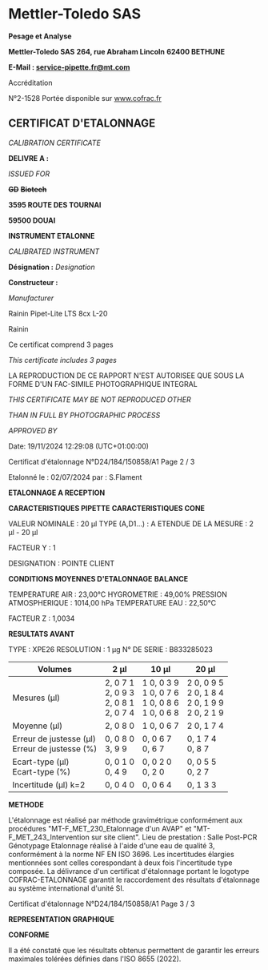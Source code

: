 # **Mettler-Toledo SAS**

**Pesage et Analyse**

**Mettler-Toledo SAS**
**264, rue Abraham Lincoln**
**62400 BETHUNE**

**E-Mail : service-pipette.fr@mt.com**

Accréditation

N°2-1528
Portée disponible
sur www.cofrac.fr
## **CERTIFICAT D'ETALONNAGE**

_CALIBRATION CERTIFICATE_


**DELIVRE A :**

_ISSUED FOR_


~~**GD**~~ ~~**Biotech**~~

**3595 ROUTE DES TOURNAI**

**59500 DOUAI**


**INSTRUMENT ETALONNE**

_CALIBRATED INSTRUMENT_


**Désignation :**
_Designation_

**Constructeur :**

_Manufacturer_


Rainin Pipet-Lite LTS 8cx L-20

Rainin



Ce certificat comprend 3 pages

_This certificate includes 3 pages_

LA REPRODUCTION DE CE RAPPORT N'EST AUTORISEE QUE SOUS
LA FORME D'UN FAC-SIMILE PHOTOGRAPHIQUE INTEGRAL

_THIS CERTIFICATE MAY BE NOT REPRODUCED OTHER_

_THAN IN FULL BY PHOTOGRAPHIC PROCESS_


_APPROVED BY_

Date: 19/11/2024 12:29:08 (UTC+01:00:00)

Certificat d'étalonnage N°D24/184/150858/A1  Page 2 / 3

Etalonné le : 02/07/2024 par : S.Flament

**ETALONNAGE A RECEPTION**

**CARACTERISTIQUES PIPETTE** **CARACTERISTIQUES CONE**


VALEUR NOMINALE : 20 µl
TYPE (A,D1...) : A
ETENDUE DE LA MESURE : 2 µl - 20 µl

FACTEUR Y : 1


DESIGNATION : POINTE CLIENT


**CONDITIONS MOYENNES D'ETALONNAGE** **BALANCE**


TEMPERATURE AIR : 23,00°C
HYGROMETRIE : 49,00%
PRESSION ATMOSPHERIQUE : 1014,00 hPa
TEMPERATURE EAU : 22,50°C

FACTEUR Z : 1,0034

**RESULTATS AVANT**


TYPE : XPE26
RESOLUTION : 1 µg
N° DE SERIE : B833285023










|Volumes|2 µl|10 µl|20 µl|
|---|---|---|---|
|Mesures (µl)|2, 0 7 1<br>2, 0 9 3<br>2, 0 8 1<br>2, 0 7 4|1 0, 0 3 9<br>1 0, 0 7 6<br>1 0, 0 8 6<br>1 0, 0 6 8|2 0, 0 9 5<br>2 0, 1 8 4<br>2 0, 1 9 9<br>2 0, 2 1 9|
|Moyenne (µl)|2, 0 8 0|1 0, 0 6 7|2 0, 1 7 4|
|Erreur de justesse (µl)<br>Erreur de justesse (%)|0, 0 8 0<br>3, 9 9|0, 0 6 7<br>0, 6 7|0, 1 7 4<br>0, 8 7|
|Ecart-type (µl)<br>Ecart-type (%)|0, 0 1 0<br>0, 4 9|0, 0 2 0<br>0, 2 0|0, 0 5 5<br>0, 2 7|
|Incertitude (µl) k=2|0, 0 4 0|0, 0 6 4|0, 1 3 3|


**METHODE**

L'étalonnage est réalisé par méthode gravimétrique conformément aux procédures "MT-F_MET_230_Etalonnage d'un AVAP" et
"MT-F_MET_243_Intervention sur site client".
Lieu de prestation : Salle Post-PCR Génotypage
Etalonnage réalisé à l'aide d'une eau de qualité 3, conformément à la norme NF EN ISO 3696.
Les incertitudes élargies mentionnées sont celles corespondant à deux fois l'incertitude type composée.
La délivrance d'un certificat d'étalonnage portant le logotype COFRAC-ETALONNAGE garantit le raccordement des résultats d'étalonnage au système
international d'unité SI.

Certificat d'étalonnage N°D24/184/150858/A1  Page 3 / 3

**REPRESENTATION GRAPHIQUE**

**CONFORME**

Il a été constaté que les résultats obtenus permettent de garantir les erreurs maximales tolérées définies dans l'ISO 8655 (2022).

